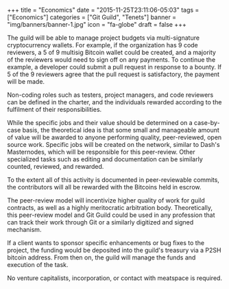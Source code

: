 +++
title = "Economics"
date = "2015-11-25T23:11:06-05:03"
tags = ["Economics"]
categories = ["Git Guild", "Tenets"]
banner = "img/banners/banner-1.jpg"
icon = "fa-globe"
draft = false
+++

The guild will be able to manage project budgets via multi-signature cryptocurrency wallets. For example, if the organization has 9 code reviewers, a 5 of 9 multisig Bitcoin wallet could be created, and a majority of the reviewers would need to sign off on any payments. To continue the example, a developer could submit a pull request in response to a bounty. If 5 of the 9 reviewers agree that the pull request is satisfactory, the payment will be made.

Non-coding roles such as testers, project managers, and code reviewers can be defined in the charter, and the individuals rewarded according to the fulfilment of their responsibilities.

While the specific jobs and their value should be determined on a case-by-case basis, the theoretical idea is that some small and manageable amount of value will be awarded to anyone performing quality, peer-reviewed, open source work. Specific jobs will be created on the network, similar to Dash's Masternodes, which will be responsible for this peer-review. Other specialized tasks such as editing and documentation can be similarly counted, reviewed, and rewarded.

To the extent all of this activity is documented in peer-reviewable commits, the contributors will all be rewarded with the Bitcoins held in escrow.

The peer-review model will incentivize higher quality of work for guild contracts, as well as a highly meritocratic arbitration body. Theoretically, this peer-review model and Git Guild could be used in any profession that can track their work through Git or a similarly digitized and signed mechanism.

If a client wants to sponsor specific enhancements or bug fixes to the project, the funding would be deposited into the guild's treasury via a P2SH bitcoin address. From then on, the guild will manage the funds and execution of the task.

No venture capitalists, incorporation, or contact with meatspace is required.
